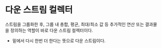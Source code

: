 # 다운 스트림 컬렉터
스트림을 그룹화한 후, 그룹 내 총합, 평균, 최대/최소 값 등
추가적인 연산 또는 결과물을 정의하는 역할이 바로 다운 스트림 컬렉터이다.
- 밑에서 다시 한번 더 한다는 뜻으로 다운 스트림이다.


